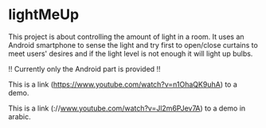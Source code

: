 lightMeUp
=========
This project is about controlling the amount of light in a room. 
It uses an Android smartphone to sense the light and try first to 
open/close curtains to meet users' desires and if the light level 
is not enough it will light up bulbs. 

!! Currently only the Android part is provided !!

This is a link (https://www.youtube.com/watch?v=n1OhaQK9uhA) to a demo.

This is a link (://www.youtube.com/watch?v=Jl2m6PJev7A) to a demo in arabic.
